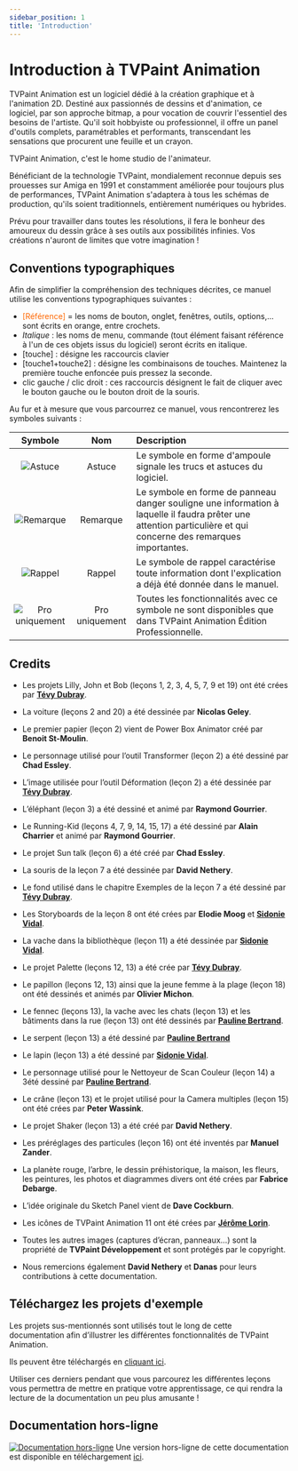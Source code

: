 ```yaml
---
sidebar_position: 1
title: 'Introduction'
---
```


# Introduction à TVPaint Animation

TVPaint Animation est un logiciel dédié à la création graphique et à l'animation 2D. Destiné aux passionnés de dessins et d'animation, ce logiciel, par son approche bitmap, a pour vocation de couvrir l'essentiel des besoins de l'artiste. Qu'il soit hobbyiste ou professionnel, il offre un panel d'outils complets, paramétrables et performants, transcendant les sensations que procurent une feuille et un crayon.

TVPaint Animation, c'est le home studio de l'animateur.

Bénéficiant de la technologie TVPaint, mondialement reconnue depuis ses prouesses sur Amiga en 1991 et constamment améliorée pour toujours plus de performances, TVPaint Animation s'adaptera à tous les schémas de production, qu'ils soient traditionnels, entièrement numériques ou hybrides.

Prévu pour travailler dans toutes les résolutions, il fera le bonheur des amoureux du dessin grâce à ses outils aux possibilités infinies. Vos créations n'auront de limites que votre imagination !

## Conventions typographiques

Afin de simplifier la compréhension des techniques décrites, ce manuel utilise les conventions typographiques suivantes :

- <font color="#FE6700">[Référence]</font> = les noms de bouton, onglet, fenêtres, outils, options,... sont écrits en orange, entre crochets.
- *Italique* : les noms de menu, commande (tout élément faisant référence à l'un de ces objets issus du logiciel) seront écrits en italique.
- [touche] : désigne les raccourcis clavier
- [touche1+touche2] : désigne les combinaisons de touches. Maintenez la première touche enfoncée puis pressez la seconde.
- clic gauche / clic droit : ces raccourcis désignent le fait de cliquer avec le bouton gauche ou le bouton droit de la souris.

Au fur et à mesure que vous parcourrez ce manuel, vous rencontrerez les symboles suivants :

| Symbole                              | Nom              | Description |
| :----------------------------------: | :--------------: | :---------- |
| ![Astuce](/img/tip.png)              | Astuce           | Le symbole en forme d'ampoule signale les trucs et astuces du logiciel. |
| ![Remarque](/img/remark.png)         | Remarque         | Le symbole en forme de panneau danger souligne une information à laquelle il faudra prêter une attention particulière et qui concerne des remarques importantes.|
| ![Rappel](/img/reminder.png)         | Rappel           | Le symbole de rappel caractérise toute information dont l'explication a déjà été donnée dans le manuel. |
| ![Pro uniquement](/img/pro-only.png) | Pro uniquement   | Toutes les fonctionnalités avec ce symbole ne sont disponibles que dans TVPaint Animation Édition Professionnelle. |

## Credits

- Les projets Lilly, John et Bob (leçons 1, 2, 3, 4, 5, 7, 9 et 19) ont été crées par **[Tévy Dubray](http://tevy-dub.tumblr.com/)**.
- La voiture (leçons 2 and 20) a été dessinée par **Nicolas Geley**.
- Le premier papier (leçon 2) vient de Power Box Animator créé par **Benoit St-Moulin**.
- Le personnage utilisé pour l’outil Transformer (leçon 2) a été dessiné par **Chad Essley**.
- L’image utilisée pour l’outil Déformation (leçon 2) a été dessinée par **[Tévy Dubray](http://tevy-dub.tumblr.com/)**.
- L’éléphant (leçon 3) a été dessiné et animé par **Raymond Gourrier**.
- Le Running-Kid (leçons 4, 7, 9, 14, 15, 17) a été dessiné par **Alain Charrier** et animé par **Raymond Gourrier**.
- Le projet Sun talk (leçon 6) a été créé par **Chad Essley**.
- La souris de la leçon 7 a été dessinée par **David Nethery**.
- Le fond utilisé dans le chapitre Exemples de la leçon 7 a été dessiné par **[Tévy Dubray](http://tevy-dub.tumblr.com/)**.
- Les Storyboards de la leçon 8 ont été crées par **Elodie Moog** et **[Sidonie Vidal](http://sidonievidal.tumblr.com/)**.
- La vache dans la bibliothèque (leçon 11) a été dessinée par **[Sidonie Vidal](http://sidonievidal.tumblr.com/)**.

- Le projet Palette (leçons 12, 13) a été crée par **[Tévy Dubray](http://tevy-dub.tumblr.com/)**.
- Le papillon (leçons 12, 13) ainsi que la jeune femme à la plage (leçon 18) ont été dessinés et animés par **Olivier Michon**.
- Le fennec (leçons 13), la vache avec les chats (leçon 13) et les bâtiments dans la rue (leçon 13) ont été dessinés par **[Pauline Bertrand](http://paulinebertrand.jimdo.com/)**.
- Le serpent (leçon 13) a été dessiné par **[Pauline Bertrand](http://paulinebertrand.jimdo.com/)**
- Le lapin (leçon 13) a été dessiné par **[Sidonie Vidal](http://sidonievidal.tumblr.com/)**.
- Le personnage utilisé pour le Nettoyeur de Scan Couleur (leçon 14) a 3été dessiné par **[Pauline Bertrand](http://paulinebertrand.jimdo.com/)**.
- Le crâne (leçon 13) et le projet utilisé pour la Camera multiples (leçon 15) ont été crées par **Peter Wassink**.
- Le projet Shaker (leçon 13) a été créé par **David Nethery**.
- Les préréglages des particules (leçon 16) ont été inventés par **Manuel Zander**.

- La planète rouge, l’arbre, le dessin préhistorique, la maison, les fleurs, les peintures, les photos et diagrammes divers ont été crées par **Fabrice Debarge**.
- L’idée originale du Sketch Panel vient de **Dave Cockburn**.
- Les icônes de TVPaint Animation 11 ont été crées par **[Jérôme Lorin](http://www.naaty-design.com/)**.
- Toutes les autres images (captures d’écran, panneaux…) sont la propriété de **TVPaint Développement** et sont protégés par le copyright.

- Nous remercions également **David Nethery** et **Danas** pour leurs contributions à cette documentation.

## Téléchargez les projets d'exemple

Les projets sus-mentionnés sont utilisés tout le long de cette documentation afin d’illustrer les différentes fonctionnalités de TVPaint Animation.

Ils peuvent être téléchargés en [cliquant ici](https://www.tvpaint.com/doc/tvp11/files/example-projects/tvp-example-projects.zip).

Utiliser ces derniers pendant que vous parcourez les différentes leçons vous permettra de mettre en pratique votre apprentissage, ce qui rendra la lecture de la documentation un peu plus amusante !

## Documentation hors-ligne

[![Documentation hors-ligne](/img/zip.png)](https://www.tvpaint.com/offline-documentation-tvpaint-animation-11) Une version hors-ligne de cette documentation est disponible en téléchargement [ici](https://www.tvpaint.com/offline-documentation-tvpaint-animation-11).
